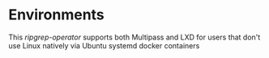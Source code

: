 # Environments

This *ripgrep-operator* supports both Multipass and LXD for users that don't use Linux natively via Ubuntu systemd docker containers